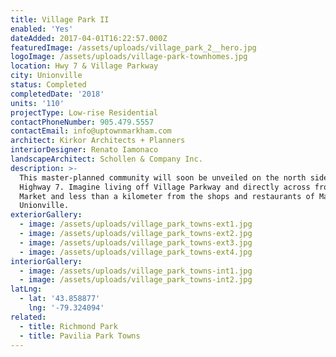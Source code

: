 ```yaml
---
title: Village Park II
enabled: 'Yes'
dateAdded: 2017-04-01T16:22:57.000Z
featuredImage: /assets/uploads/village_park_2__hero.jpg
logoImage: /assets/uploads/village-park-townhomes.jpg
location: Hwy 7 & Village Parkway
city: Unionville
status: Completed
completedDate: '2018'
units: '110'
projectType: Low-rise Residential
contactPhoneNumber: 905.479.5557
contactEmail: info@uptownmarkham.com
architect: Kirkor Architects + Planners
interiorDesigner: Renato Iamonaco
landscapeArchitect: Schollen & Company Inc.
description: >-
  This master-planned community will soon be unveiled on the north side of
  Highway 7. Imagine living off Village Parkway and directly across from Uptown
  Market and less than a kilometer from the shops and restaurants of Main Street
  Unionville.
exteriorGallery:
  - image: /assets/uploads/village_park_towns-ext1.jpg
  - image: /assets/uploads/village_park_towns-ext2.jpg
  - image: /assets/uploads/village_park_towns-ext3.jpg
  - image: /assets/uploads/village_park_towns-ext4.jpg
interiorGallery:
  - image: /assets/uploads/village_park_towns-int1.jpg
  - image: /assets/uploads/village_park_towns-int2.jpg
latLng:
  - lat: '43.858877'
    lng: '-79.324094'
related:
  - title: Richmond Park
  - title: Pavilia Park Towns
---
```


